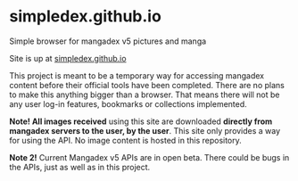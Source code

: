 # simpledex.github.io
Simple browser for mangadex v5 pictures and manga

Site is up at [simpledex.github.io](https://simpledex.github.io)

This project is meant to be a temporary way for accessing mangadex content before their official tools have been completed. There are no plans to make this anything bigger than a browser. That means there will not be any user log-in features, bookmarks or collections implemented.

**Note! All images received** using this site are downloaded **directly from mangadex servers to the user, by the user**. This site only provides a way for using the API. No image content is hosted in this repository.

**Note 2!** Current Mangadex v5 APIs are in open beta. There could be bugs in the APIs, just as well as in this project.

